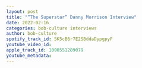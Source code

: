 ```yaml
---
layout: post
title: "”The Superstar” Danny Morrison Interview"
date: 2022-02-16
categories: bob-culture interviews
author: bob-culture
spotify_track_id: 5K5cB6r7E2S8ddaDypgpyF
youtube_video_id: 
apple_track_id: 1000551289079
youtube_metadata: 
---
```

